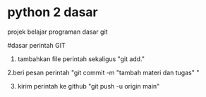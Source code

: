 # python 2 dasar

projek belajar programan dasar git

#dasar perintah GIT
1. tambahkan file perintah sekaligus
"git add."

2.beri pesan perintah
"git commit -m "tambah materi dan tugas" "

3. kirim perintah ke github
"git push -u origin main"
